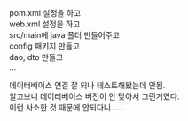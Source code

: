 pom.xml 설정을 하고   
web.xml 설정을 하고   
src/main에 java 폴더 만들어주고   
config 패키지 만들고   
dao, dto 만들고   
...

데이터베이스 연결 잘 되나 테스트해봤는데 안됨.   
알고보니 데이터베이스 버전이 안 맞아서 그런거였다.    
이런 사소한 것 때문에 안되다니...... 
